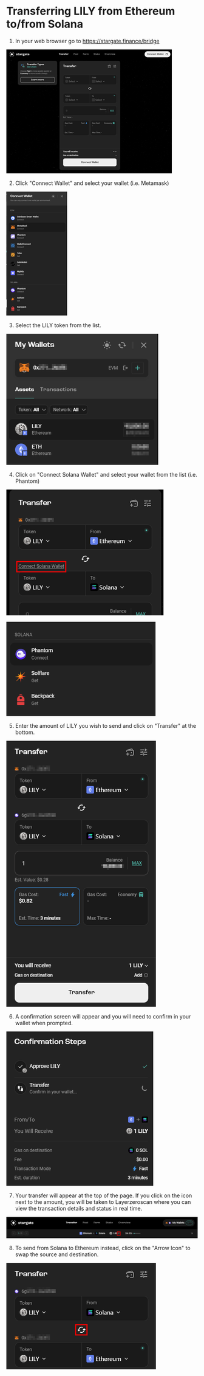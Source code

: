 # Transferring LILY from Ethereum to/from Solana

1. In your web browser go to https://stargate.finance/bridge

[![](images/stargate-1_sm.png)](images/stargate-1.png)

2. Click "Connect Wallet" and select your wallet (i.e. Metamask)

[![](images/stargate-2_sm.png)](images/stargate-2.png)

3. Select the LILY token from the list.

![](images/stargate-3.png)

4. Click on "Connect Solana Wallet" and select your wallet from the list (i.e. Phantom)

![](images/stargate-4.png)

![](images/stargate-4b.png)

5. Enter the amount of LILY you wish to send and click on "Transfer" at the bottom.

![](images/stargate-5.png)

6. A confirmation screen will appear and you will need to confirm in your wallet when prompted.

![](images/stargate-6.png)

7. Your transfer will appear at the top of the page. If you click on the icon next to the amount, you will be taken to Layerzeroscan where you can view the transaction details and status in real time.

![](images/stargate-7.png)

8. To send from Solana to Ethereum instead, click on the "Arrow Icon" to swap the source and destination.

![](images/stargate-8.png)

